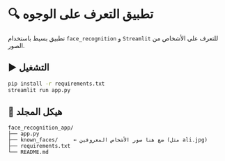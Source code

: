# 🔍 تطبيق التعرف على الوجوه

تطبيق بسيط باستخدام `face_recognition` و `Streamlit` للتعرف على الأشخاص من الصور.

## ▶️ التشغيل

```bash
pip install -r requirements.txt
streamlit run app.py
```

## 📁 هيكل المجلد

```
face_recognition_app/
├── app.py
├── known_faces/     ← ضع هنا صور الأشخاص المعروفين (مثل ali.jpg)
├── requirements.txt
└── README.md
```
